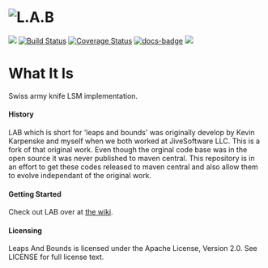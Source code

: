 ![L.A.B](https://github.com/jnthnclt/lab/wiki/images/lab-logo.png)
=========

[![][maven img]][maven]
[![Build Status](https://travis-ci.org/jnthnclt/lab.png)](https://travis-ci.org/jnthnclt/lab)
[![Coverage Status](https://coveralls.io/repos/github/jnthnclt/lab/badge.svg?branch=master)](https://coveralls.io/github/jnthnclt/lab?branch=master)
[![docs-badge][]][docs]
[![][license img]][license]


# What It Is
Swiss army knife LSM implementation.

#### History
LAB which is short for 'leaps and bounds' was originally develop by Kevin Karpenske and myself when we both worked at JiveSoftware LLC. This is a fork of that original work. Even though the orginal code base was in the open source it was never published to maven central. This repository is in an effort to get these codes released to maven central and also allow them to evolve independant of the original work.


#### Getting Started
Check out LAB over at [the wiki](https://github.com/jnthnclt/lab/wiki).

#### Licensing
Leaps And Bounds is licensed under the Apache License, Version 2.0. See LICENSE for full license text.

[license]:LICENSE
[license img]:https://img.shields.io/badge/License-Apache%202-blue.svg


[maven img]:https://maven-badges.herokuapp.com/maven-central/com.github.jnthnclt/os.lab/badge.svg
[maven]:http://search.maven.org/#search%7Cga%7C1%7Cg%3A%22com.github.jnthnclt%22%20

[docs-badge]:https://img.shields.io/badge/API-docs-blue.svg?style=flat-square
[docs]:http://www.javadoc.io/doc/com.github.jnthnclt/os.lab.core/
